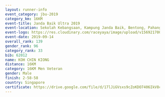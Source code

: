 ```yaml
---
layout: runner-info 
event_category: jbu-2019 
category_km: 16KM 
event-title: Janda Baik Ultra 2019
event-location: Sekolah Kebangsaan, Kampung Janda Baik, Bentong, Pahang, Malaysia 
event-logo: https://res.cloudinary.com/raceyaya/image/upload/v1569217009/logo/janda-baik_vch1pc.jpg 
event-date: 2019-09-14 
overall_rank: 139
gender_rank: 96
category_rank: 33
bib: 62012
name: KOH CHIN KIONG
distance: 16KM
category: 16KM Men Veteran
gender: Male
finish: 2-58-58
country: Singapore
certificate: https://drive.google.com/file/d/17lJiGVsxs9cZoKDO7406IkV8cpWmvATU/view?usp=sharing
---
```


